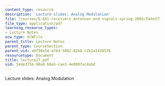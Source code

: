 ```yaml
---
content_type: resource
description: 'Lecture slides: Analog Modulation'
file: /courses/6-661-receivers-antennas-and-signals-spring-2003/54de375b98a8b8ebcae34e090fac4abd_lecture17.pdf
file_type: application/pdf
learning_resource_types:
- Lecture Notes
ocw_type: OCWFile
parent_title: Lecture Notes
parent_type: CourseSection
parent_uid: a9f98e5d-a76d-5892-82b8-c2b2a1428576
resourcetype: Document
title: lecture17.pdf
uid: 54de375b-98a8-b8eb-cae3-4e090fac4abd
---
```

Lecture slides: Analog Modulation

